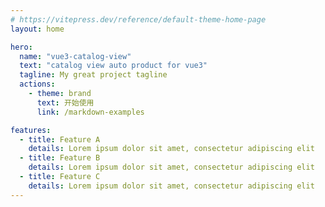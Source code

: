 ```yaml
---
# https://vitepress.dev/reference/default-theme-home-page
layout: home

hero:
  name: "vue3-catalog-view"
  text: "catalog view auto product for vue3"
  tagline: My great project tagline
  actions:
    - theme: brand
      text: 开始使用
      link: /markdown-examples

features:
  - title: Feature A
    details: Lorem ipsum dolor sit amet, consectetur adipiscing elit
  - title: Feature B
    details: Lorem ipsum dolor sit amet, consectetur adipiscing elit
  - title: Feature C
    details: Lorem ipsum dolor sit amet, consectetur adipiscing elit
---
```


